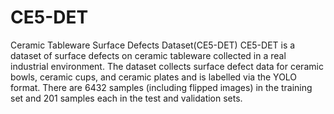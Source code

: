# CE5-DET
Ceramic Tableware Surface Defects Dataset(CE5-DET)
CE5-DET is a dataset of surface defects on ceramic tableware collected in a real industrial environment. 
The dataset collects surface defect data for ceramic bowls, ceramic cups, and ceramic plates and is labelled via the YOLO format. 
There are 6432 samples (including flipped images) in the training set and 201 samples each in the test and validation sets.

